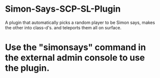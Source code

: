 # Simon-Says-SCP-SL-Plugin
A plugin that automatically picks a random player to be Simon says, makes the other into class-d's. and teleports them all on surface.
# Use the "simonsays" command in the external admin console to use the plugin.
